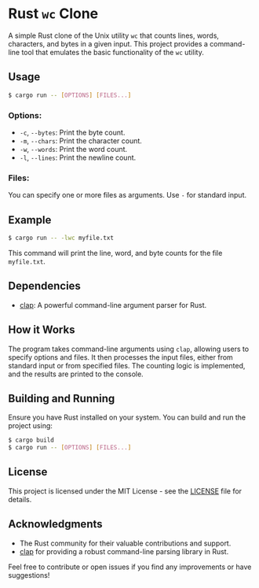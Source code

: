 # Rust `wc` Clone

A simple Rust clone of the Unix utility `wc` that counts lines, words, characters, and bytes in a given input. This project provides a command-line tool that emulates the basic functionality of the `wc` utility.

## Usage

```bash
$ cargo run -- [OPTIONS] [FILES...]
```

### Options:

- `-c`, `--bytes`: Print the byte count.
- `-m`, `--chars`: Print the character count.
- `-w`, `--words`: Print the word count.
- `-l`, `--lines`: Print the newline count.

### Files:

You can specify one or more files as arguments. Use `-` for standard input.

## Example

```bash
$ cargo run -- -lwc myfile.txt
```

This command will print the line, word, and byte counts for the file `myfile.txt`.

## Dependencies

- [clap](https://docs.rs/clap): A powerful command-line argument parser for Rust.

## How it Works

The program takes command-line arguments using `clap`, allowing users to specify options and files. It then processes the input files, either from standard input or from specified files. The counting logic is implemented, and the results are printed to the console.

## Building and Running

Ensure you have Rust installed on your system. You can build and run the project using:

```bash
$ cargo build
$ cargo run -- [OPTIONS] [FILES...]
```

## License

This project is licensed under the MIT License - see the [LICENSE](LICENSE.md) file for details.

## Acknowledgments

- The Rust community for their valuable contributions and support.
- [clap](https://docs.rs/clap) for providing a robust command-line parsing library in Rust.

Feel free to contribute or open issues if you find any improvements or have suggestions!